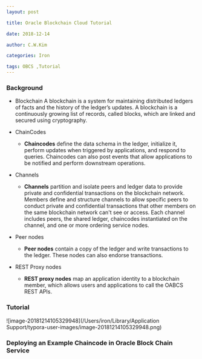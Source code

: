 ```yaml
---
layout: post 

title: Oracle Blockchain Cloud Tutorial 

date: 2018-12-14 

author: C.W.Kim 

categories: Iron 

tags: OBCS ,Tutorial 
---
```

 ### Background ###
* Blockchain
  A blockchain is a system for maintaining distributed ledgers of facts and the history of the ledger’s updates. A blockchain is a continuously growing list of records, called blocks, which are linked and secured using cryptography.

* ChainCodes 

  * **Chaincodes** define the data schema in the ledger, initialize it, perform updates when triggered by applications, and respond to queries. Chaincodes can also post events that allow applications to be notified and perform downstream operations.

* Channels

  * **Channels** partition and isolate peers and ledger data to provide private and confidential transactions on the blockchain network. Members define and structure channels to allow specific peers to conduct private and confidential transactions that other members on the same blockchain network can't see or access. Each channel includes peers, the shared ledger, chaincodes instantiated on the channel, and one or more ordering service nodes.

* Peer nodes

  * **Peer nodes** contain a copy of the ledger and write transactions to the ledger. These nodes can also endorse transactions.

* REST Proxy nodes 

  * **REST proxy nodes** map an application identity to a blockchain member, which allows users and applications to call the OABCS REST APIs.

### Tutorial 

![image-20181214105329948](/Users/iron/Library/Application Support/typora-user-images/image-20181214105329948.png)

### Deploying an Example Chaincode in Oracle Block Chain Service

